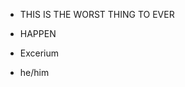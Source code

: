 - THIS IS THE WORST THING TO EVER
- HAPPEN

- Excerium
- he/him

<!---
Excerium/Excerium is a ✨ special ✨ repository because its `README.md` (this file) appears on your GitHub profile.
You can click the Preview link to take a look at your changes.
--->
